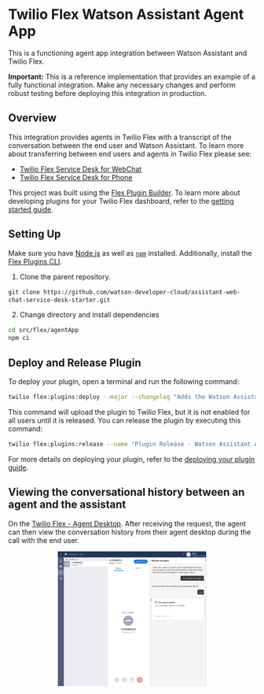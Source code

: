 # Twilio Flex Watson Assistant Agent App

This is a functioning agent app integration between Watson Assistant and Twilio Flex.

**Important:**  This is a reference implementation that provides an example of a fully functional integration. Make any necessary changes and perform robust testing before deploying this integration in production.

## Overview

This integration provides agents in Twilio Flex with a transcript of the conversation between the end user and Watson Assistant. To learn more about transferring between end users and agents in Twilio Flex please see:
- [Twilio Flex Service Desk for WebChat](../webChat/)
- [Twilio Flex Service Desk for Phone](https://cloud.ibm.com/docs/assistant?topic=assistant-deploy-phone-flex)

This project was built using the [Flex Plugin Builder](https://github.com/twilio/flex-plugin-builder). To learn more about developing plugins for your Twilio Flex dashboard, refer to the [getting started guide](https://www.twilio.com/docs/flex/quickstart/getting-started-plugin).


## Setting Up

Make sure you have [Node.js](https://nodejs.org) as well as [`npm`](https://npmjs.com) installed. 
Additionally, install the [Flex Plugins CLI](https://www.twilio.com/docs/flex/developer/plugins/cli/install).

1. Clone the parent repository. 
```
git clone https://github.com/watson-developer-cloud/assistant-web-chat-service-desk-starter.git
```

2. Change directory and install dependencies
```bash
cd src/flex/agentApp
npm ci
```

## Deploy and Release Plugin

To deploy your plugin, open a terminal and run the following command:
```bash
twilio flex:plugins:deploy --major --changelog "Adds the Watson Assistant Agent App" --description "Enables the service desk agent to get a quick view of the conversation history between the visitor and Watson Assistant."
```
This command will upload the plugin to Twilio Flex, but it is not enabled for all users until it is released. You can release the plugin by executing this command:

```bash
twilio flex:plugins:release --name "Plugin Release - Watson Assistant Agent App" --description "Enabling plugin Watson Assistant Agent App" --plugin plugin-watson-assistant-agent-app@latest
```
For more details on deploying your plugin, refer to the [deploying your plugin guide](https://www.twilio.com/docs/flex/developer/plugins/cli/deploy-and-release).


## Viewing the conversational history between an agent and the assistant

On the [Twilio Flex - Agent Desktop](https://flex.twilio.com/agent-desktop/). After receiving the request, the agent can then view the conversation history from their agent desktop during the call with the end user.

<p align="center">
<img src="images/twilio-flex-agent-app.png" width="60%">
</p>




